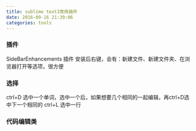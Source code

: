 ```yaml
---
title: sublime text3常用插件
date: 2016-09-16 21:39:06
categories: tools 
---
```

### 插件  ###
SideBarEnhancements 插件 安装后右键，会有：新建文件、新建文件夹、在浏览器打开等选项，很方便

### 选择 ###
ctrl+D 选中一个单词，选中一个后，如果想要几个相同的一起编辑，再ctrl+D选中下一个相同的
ctrl+L 选中一行

### 代码编辑类 ###